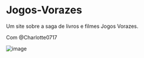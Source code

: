# Jogos-Vorazes

Um site sobre a saga de livros e filmes Jogos Vorazes.

Com @Charlotte0717



![image](https://github.com/user-attachments/assets/8c212f59-5598-41bf-b66a-f394d83d57e1)



